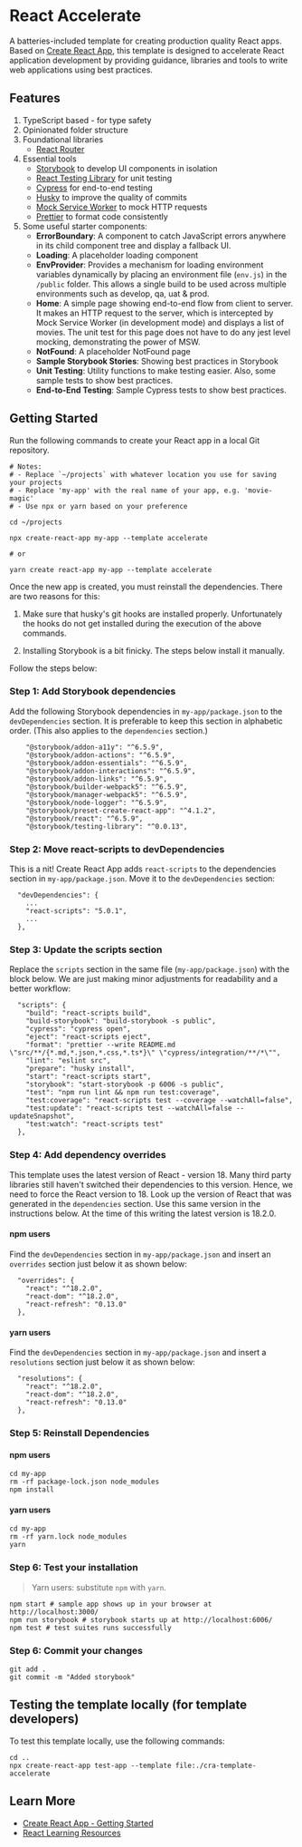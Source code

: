 # React Accelerate

A batteries-included template for creating production quality React apps. Based
on [Create React App](https://github.com/facebook/create-react-app), this
template is designed to accelerate React application development by providing
guidance, libraries and tools to write web applications using best practices.

## Features

1. TypeScript based - for type safety
2. Opinionated folder structure
3. Foundational libraries
   - [React Router](https://reactrouter.com/)
4. Essential tools
   - [Storybook](https://storybook.js.org/) to develop UI components in
     isolation
   - [React Testing Library](https://testing-library.com/) for unit testing
   - [Cypress](https://www.cypress.io/) for end-to-end testing
   - [Husky](https://typicode.github.io/husky) to improve the quality of commits
   - [Mock Service Worker](https://mswjs.io/) to mock HTTP requests
   - [Prettier](https://prettier.io/) to format code consistently
5. Some useful starter components:
   - **ErrorBoundary**: A component to catch JavaScript errors anywhere in its
     child component tree and display a fallback UI.
   - **Loading**: A placeholder loading component
   - **EnvProvider**: Provides a mechanism for loading environment variables
     dynamically by placing an environment file (`env.js`) in the `/public`
     folder. This allows a single build to be used across multiple environments
     such as develop, qa, uat & prod.
   - **Home**: A simple page showing end-to-end flow from client to server. It
     makes an HTTP request to the server, which is intercepted by Mock Service
     Worker (in development mode) and displays a list of movies. The unit test
     for this page does not have to do any jest level mocking, demonstrating the
     power of MSW.
   - **NotFound**: A placeholder NotFound page
   - **Sample Storybook Stories**: Showing best practices in Storybook
   - **Unit Testing**: Utility functions to make testing easier. Also, some
     sample tests to show best practices.
   - **End-to-End Testing**: Sample Cypress tests to show best practices.

## Getting Started

Run the following commands to create your React app in a local Git repository.

```shell
# Notes:
# - Replace `~/projects` with whatever location you use for saving your projects
# - Replace 'my-app' with the real name of your app, e.g. 'movie-magic'
# - Use npx or yarn based on your preference

cd ~/projects

npx create-react-app my-app --template accelerate

# or

yarn create react-app my-app --template accelerate
```

Once the new app is created, you must reinstall the dependencies. There are two
reasons for this:

1. Make sure that husky's git hooks are installed properly. Unfortunately the
   hooks do not get installed during the execution of the above commands.

2. Installing Storybook is a bit finicky. The steps below install it manually.

Follow the steps below:

### Step 1: Add Storybook dependencies

Add the following Storybook dependencies in `my-app/package.json` to the
`devDependencies` section. It is preferable to keep this section in alphabetic
order. (This also applies to the `dependencies` section.)

```
    "@storybook/addon-a11y": "^6.5.9",
    "@storybook/addon-actions": "^6.5.9",
    "@storybook/addon-essentials": "^6.5.9",
    "@storybook/addon-interactions": "^6.5.9",
    "@storybook/addon-links": "^6.5.9",
    "@storybook/builder-webpack5": "^6.5.9",
    "@storybook/manager-webpack5": "^6.5.9",
    "@storybook/node-logger": "^6.5.9",
    "@storybook/preset-create-react-app": "^4.1.2",
    "@storybook/react": "^6.5.9",
    "@storybook/testing-library": "^0.0.13",
```

### Step 2: Move react-scripts to devDependencies

This is a nit! Create React App adds `react-scripts` to the dependencies section
in `my-app/package.json`. Move it to the `devDependencies` section:

```
  "devDependencies": {
    ...
    "react-scripts": "5.0.1",
    ...
  },
```

### Step 3: Update the scripts section

Replace the `scripts` section in the same file (`my-app/package.json`) with the
block below. We are just making minor adjustments for readability and a better
workflow:

```
  "scripts": {
    "build": "react-scripts build",
    "build-storybook": "build-storybook -s public",
    "cypress": "cypress open",
    "eject": "react-scripts eject",
    "format": "prettier --write README.md \"src/**/{*.md,*.json,*.css,*.ts*}\" \"cypress/integration/**/*\"",
    "lint": "eslint src",
    "prepare": "husky install",
    "start": "react-scripts start",
    "storybook": "start-storybook -p 6006 -s public",
    "test": "npm run lint && npm run test:coverage",
    "test:coverage": "react-scripts test --coverage --watchAll=false",
    "test:update": "react-scripts test --watchAll=false --updateSnapshot",
    "test:watch": "react-scripts test"
  },
```

### Step 4: Add dependency overrides

This template uses the latest version of React - version 18. Many third party
libraries still haven't switched their dependencies to this version. Hence, we
need to force the React version to 18. Look up the version of React that was
generated in the `dependencies` section. Use this same version in the
instructions below. At the time of this writing the latest version is 18.2.0.

#### npm users

Find the `devDependencies` section in `my-app/package.json` and insert an
`overrides` section just below it as shown below:

```
  "overrides": {
    "react": "^18.2.0",
    "react-dom": "^18.2.0",
    "react-refresh": "0.13.0"
  },
```

#### yarn users

Find the `devDependencies` section in `my-app/package.json` and insert a
`resolutions` section just below it as shown below:

```
  "resolutions": {
    "react": "^18.2.0",
    "react-dom": "^18.2.0",
    "react-refresh": "0.13.0"
  },
```

### Step 5: Reinstall Dependencies

#### npm users

```shell
cd my-app
rm -rf package-lock.json node_modules
npm install
```

#### yarn users

```shell
cd my-app
rm -rf yarn.lock node_modules
yarn
```

### Step 6: Test your installation

> Yarn users: substitute `npm` with `yarn`.

```shell
npm start # sample app shows up in your browser at http://localhost:3000/
npm run storybook # storybook starts up at http://localhost:6006/
npm test # test suites runs successfully
```

### Step 6: Commit your changes

```shell
git add .
git commit -m "Added storybook"
```

## Testing the template locally (for template developers)

To test this template locally, use the following commands:

```shell
cd ..
npx create-react-app test-app --template file:./cra-template-accelerate
```

## Learn More

- [Create React App - Getting Started](https://create-react-app.dev/docs/getting-started)
- [React Learning Resources](https://github.com/nareshbhatia/react-learning-resources)
